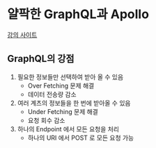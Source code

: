 # 얄팍한 GraphQL과 Apollo

[강의 사이트](https://www.yalco.kr/@graphql-apollo/1-1/)

## GraphQL의 강점
1. 필요한 정보들만 선택하여 받아 올 수 있음 
   - Over Fetching 문제 해결
   - 데이터 전송량 감소
2. 여러 계츠의 정보들을 한 번에 받아올 수 있음
   - Under Fetching 문제 해결
   - 요청 회수 감소
3. 하나의 Endpoint 에서 모든 요청을 처리
   - 하나의 URI 에서 POST 로 모든 요청 가능
